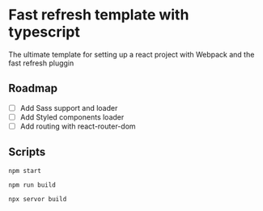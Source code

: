 # Fast refresh template with typescript
The ultimate template for setting up a react project with Webpack and the fast refresh pluggin

## Roadmap
- [ ] Add Sass support and loader
- [ ] Add Styled components loader
- [ ] Add routing with react-router-dom

## Scripts

`npm start`

`npm run build`

`npx servor build`





